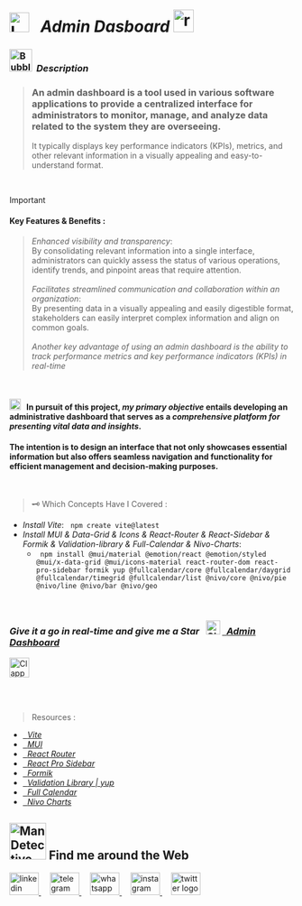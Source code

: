 #  <img src="https://raw.githubusercontent.com/Tarikul-Islam-Anik/Telegram-Animated-Emojis/main/Objects/Laptop.webp" alt="Laptop" width="35" /> &nbsp; _Admin Dasboard_ <img src="https://skillicons.dev/icons?i=react" height="40" alt="react logo" height="40" width="36"  />

<!----------------------------------------- Description ---------------------------------------->
### <img src="https://raw.githubusercontent.com/Tarikul-Islam-Anik/Animated-Fluent-Emojis/master/Emojis/Symbols/Bubbles.png" alt="Bubbles" width="40" height="40" />&nbsp; _Description_

> ### An admin dashboard is a tool used in various software applications to provide a centralized interface for administrators to monitor, manage, and analyze data related to the system they are overseeing.
> It typically displays key performance indicators (KPIs), metrics, and other relevant information in a visually appealing and easy-to-understand format.

<br/> 

> [!IMPORTANT]
> #### Key Features & Benefits :
>> _Enhanced visibility and transparency_: <br/> By consolidating relevant information into a single interface, administrators can quickly assess the status of various operations, identify trends, and pinpoint areas that require attention. <br/><br/>
>> _Facilitates streamlined communication and collaboration within an organization_: <br/> By presenting data in a visually appealing and easily digestible format, stakeholders can easily interpret complex information and align on common goals.<br/><br/>
>> _Another key advantage of using an admin dashboard is the ability to track performance metrics and key performance indicators (KPIs) in real-time_



<br/>

#### <img src="https://raw.githubusercontent.com/Tarikul-Islam-Anik/Animated-Fluent-Emojis/master/Emojis/Symbols/Bubbles.png" alt="Bubbles" height="20" /> &nbsp; In pursuit of this project, _my primary objective_ entails developing an administrative dashboard that serves as a _comprehensive platform for presenting vital data and insights_. 
#### The intention is to design an interface that not only showcases essential information but also offers seamless navigation and functionality for efficient management and decision-making purposes. <br/>


<br/>

> 🗝️ Which Concepts Have I Covered :
- _Install Vite_: &nbsp; ` npm create vite@latest `
- _Install MUI & Data-Grid & Icons & React-Router & React-Sidebar & Formik & Validation-library & Full-Calendar & Nivo-Charts_:
  - `  npm install @mui/material @emotion/react @emotion/styled @mui/x-data-grid @mui/icons-material react-router-dom react-pro-sidebar formik yup @fullcalendar/core @fullcalendar/daygrid @fullcalendar/timegrid @fullcalendar/list @nivo/core @nivo/pie @nivo/line @nivo/bar @nivo/geo                           
                                            `


<br/>

<!-------- try it live -------->
 ### _Give it a go in real-time and give me a Star_ &nbsp; <img src="https://raw.githubusercontent.com/Tarikul-Islam-Anik/Animated-Fluent-Emojis/master/Emojis/Travel%20and%20places/Glowing%20Star.png" alt="Glowing Star" width="25"  /> <a href="https://food-order-solo-shahram.netlify.app/" target="_blank"> &nbsp; _Admin Dashboard_ </a> 


 
<!--------- Video --------->
<img src="https://raw.githubusercontent.com/Tarikul-Islam-Anik/Telegram-Animated-Emojis/main/Objects/Clapper%20Board.webp" alt="Clapper Board" width="35" />

  <br/> <br/>

> Resources :
- <a href="https://vitejs.dev/guide/" target="_blank"> &nbsp; _Vite_ </a> 
- <a href="https://mui.com/material-ui/getting-started/installation/" target="_blank"> &nbsp; _MUI_ </a> 
- <a href="https://reactrouter.com/en/main/start/tutorial" target="_blank"> &nbsp; _React Router_ </a> 
- <a href="https://www.npmjs.com/package/react-pro-sidebar" target="_blank"> &nbsp; _React Pro Sidebar_ </a> 
- <a href="https://formik.org/docs/overview" target="_blank"> &nbsp; _Formik_ </a> 
- <a href="https://www.npmjs.com/package/yup" target="_blank"> &nbsp; _Validation Library | yup_ </a> 
- <a href="https://fullcalendar.io/docs/initialize-es6" target="_blank"> &nbsp; _Full Calendar_ </a> 
- <a href="https://nivo.rocks/" target="_blank"> &nbsp; _Nivo Charts_ </a> 

<!--======================= Social Media ===========================-->
 ## <img src="https://raw.githubusercontent.com/Tarikul-Islam-Anik/Animated-Fluent-Emojis/master/Emojis/People%20with%20professions/Man%20Detective%20Light%20Skin%20Tone.png" alt="Man Detective Light Skin Tone" width="65" /> Find me around the Web  
<a href="https://www.linkedin.com/in/shahramshakiba/" target="_blank">
    <img src="https://raw.githubusercontent.com/maurodesouza/profile-readme-generator/master/src/assets/icons/social/linkedin/default.svg" width="52" height="40" alt="linkedin logo"  />
  </a> &nbsp;&nbsp;&nbsp;
  <a href="https://t.me/ShahramShakibaa" target="_blank">
    <img src="https://raw.githubusercontent.com/maurodesouza/profile-readme-generator/master/src/assets/icons/social/telegram/default.svg" width="52" height="40" alt="telegram logo"  />
  </a> &nbsp;&nbsp;&nbsp;
  <a href="https://wa.me/message/LM2IMM3ABZ7ZM1" target="_blank">
    <img src="https://raw.githubusercontent.com/maurodesouza/profile-readme-generator/master/src/assets/icons/social/whatsapp/default.svg" width="52" height="40" alt="whatsapp logo"  />
  </a> &nbsp;&nbsp;&nbsp;
  <a href="https://instagram.com/shahram.shakibaa?igshid=MzNlNGNkZWQ4Mg==" target="_blank">
    <img src="https://raw.githubusercontent.com/maurodesouza/profile-readme-generator/master/src/assets/icons/social/instagram/default.svg" width="52" height="40" alt="instagram logo"  />
  </a> &nbsp;&nbsp;&nbsp;
  <a href="https://twitter.com/ShahramShakibaa" target="_blank">
    <img src="https://raw.githubusercontent.com/maurodesouza/profile-readme-generator/master/src/assets/icons/social/twitter/default.svg" width="52" height="40" alt="twitter logo"  />
  </a>






 
